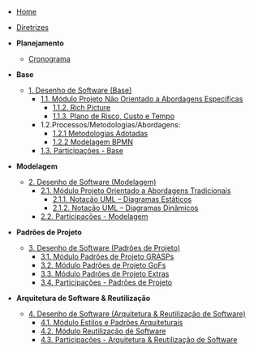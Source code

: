 <!-- docs/_sidebar.md -->

- [Home](README.md)
- [Diretrizes](Diretrizes/Diretrizes.md)

- **Planejamento**
	- [Cronograma](Planejamento/Cronograma.md)

- **Base**
	- [1. Desenho de Software (Base)](1.Base/1.Base.md)
		- [1.1. Módulo Projeto Não Orientado a Abordagens Específicas](1.Base/1.1.AbordagemNaoEspecifica.md)
			- [1.1.2. Rich Picture](1.Base/1.1.2.RichPicture.md)
            - [1.1.3. Plano de Risco, Custo e Tempo](1.Base/1.1.3.PlanoCustoRiscoTempo.md)
		- 1.2.Processos/Metodologias/Abordagens:
          - [1.2.1 Metodologias Adotadas](/1.Base/1.2.1.MetodologiasAdotadas.md)
          - [1.2.2 Modelagem BPMN](/1.Base/1.2.2.ModelagemBPMN.md)
		- [1.3. Participações - Base](1.Base/1.3.ParticipacoesBase.md)

- **Modelagem**
	- [2. Desenho de Software (Modelagem)](2.Modelagem/2.Modelagem.md)
		- [2.1. Módulo Projeto Orientado a Abordagens Tradicionais](2.Modelagem/2.1.ModelagemTradicional.md)
			- [2.1.1. Notação UML – Diagramas Estáticos](2.Modelagem/2.1.1.UMLEstaticos.md)
			- [2.1.2. Notação UML – Diagramas Dinâmicos](2.Modelagem/2.1.2.UMLDinamicos.md)
		- [2.2. Participações - Modelagem](2.Modelagem/2.2.ParticipacoesModelagem.md)

- **Padrões de Projeto**
	- [3. Desenho de Software (Padrões de Projeto)](3.PadroesDeProjeto/3.PadroesDeProjeto.md)
		- [3.1. Módulo Padrões de Projeto GRASPs](3.PadroesDeProjeto/3.1.GRASPs.md)
		- [3.2. Módulo Padrões de Projeto GoFs](3.PadroesDeProjeto/3.2.GoFs.md)
		- [3.3. Módulo Padrões de Projeto Extras](3.PadroesDeProjeto/3.3.PadroesExtra.md)
		- [3.4. Participações - Padrões de Projeto](3.PadroesDeProjeto/3.4.ParticipacoesPadroes.md)

- **Arquitetura de Software & Reutilização**
	- [4. Desenho de Software (Arquitetura & Reutilização de Software)](4.ArquiteturaReutilizacao/4.ArquiteturaReutilizacao.md)
		- [4.1. Módulo Estilos e Padrões Arquiteturais](4.ArquiteturaReutilizacao/4.1.PadroesArquiteturais.md)
		- [4.2. Módulo Reutilização de Software](4.ArquiteturaReutilizacao/4.2.ReutilizacaoDeSoftware.md)
		- [4.3. Participações - Arquitetura & Reutilização de Software](4.ArquiteturaReutilizacao/4.3.ParticipacoesArqReutilizacao.md)
